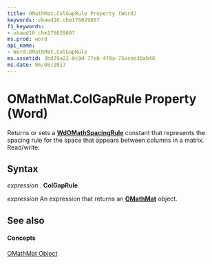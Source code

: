 ```yaml
---
title: OMathMat.ColGapRule Property (Word)
keywords: vbawd10.chm176029807
f1_keywords:
- vbawd10.chm176029807
ms.prod: word
api_name:
- Word.OMathMat.ColGapRule
ms.assetid: 3bd79a22-0c9d-77eb-4f0a-75acee30ab48
ms.date: 06/08/2017
---
```



# OMathMat.ColGapRule Property (Word)

Returns or sets a  **[WdOMathSpacingRule](Word.WdOMathSpacingRule.md)** constant that represents the spacing rule for the space that appears between columns in a matrix. Read/write.


## Syntax

 _expression_ . **ColGapRule**

 _expression_ An expression that returns an **[OMathMat](Word.OMathMat.md)** object.


## See also


#### Concepts


[OMathMat Object](Word.OMathMat.md)

